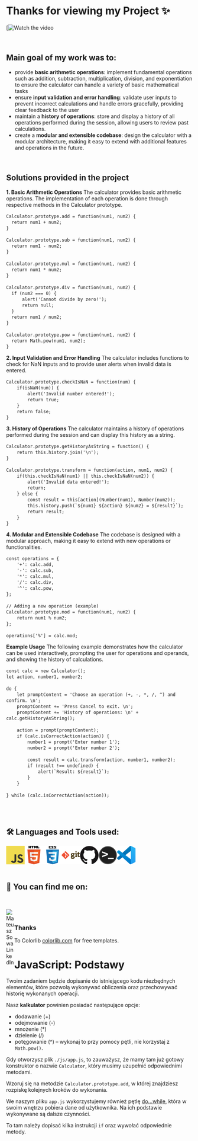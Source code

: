 # Thanks for viewing my Project ✨

[![Watch the video]([path/to/your/video.mov](https://github.com/KatarzynaDworak/JS-AdvancedCalculator/blob/master/calculator_video.mov))

<br />

## Main goal of my work was to:
- provide **basic arithmetic operations**: implement fundamental operations such as addition, subtraction, multiplication, division, and exponentiation to ensure the calculator can handle a variety of basic mathematical tasks
- ensure **input validation and error handling**: validate user inputs to prevent incorrect calculations and handle errors gracefully, providing clear feedback to the user
- maintain a **history of operations**: store and display a history of all operations performed during the session, allowing users to review past calculations.
- create a **modular and extensible codebase**: design the calculator with a modular architecture, making it easy to extend with additional features and operations in the future.
<br />

## Solutions provided in the project
**1. Basic Arithmetic Operations**
The calculator provides basic arithmetic operations. The implementation of each operation is done through respective methods in the Calculator prototype.

    Calculator.prototype.add = function(num1, num2) {
      return num1 + num2; 
    }

    Calculator.prototype.sub = function(num1, num2) {
      return num1 - num2; 
    }

    Calculator.prototype.mul = function(num1, num2) {
      return num1 * num2; 
    }

    Calculator.prototype.div = function(num1, num2) {
      if (num2 === 0) {
          alert('Cannot divide by zero!');
          return null;
      }
      return num1 / num2; 
    }

    Calculator.prototype.pow = function(num1, num2) {
      return Math.pow(num1, num2);
    }
**2. Input Validation and Error Handling**
The calculator includes functions to check for NaN inputs and to provide user alerts when invalid data is entered.

    Calculator.prototype.checkIsNaN = function(num) {
        if(isNaN(num)) {
            alert('Invalid number entered!');
            return true;
        }
        return false;
    }
**3. History of Operations**
The calculator maintains a history of operations performed during the session and can display this history as a string.

    Calculator.prototype.getHistoryAsString = function() {
        return this.history.join('\n');
    }
    
    Calculator.prototype.transform = function(action, num1, num2) {
        if(this.checkIsNaN(num1) || this.checkIsNaN(num2)) {
            alert('Invalid data entered!');
            return;
        } else {
            const result = this[action](Number(num1), Number(num2));
            this.history.push(`${num1} ${action} ${num2} = ${result}`);
            return result;
        }
    }
**4. Modular and Extensible Codebase**
The codebase is designed with a modular approach, making it easy to extend with new operations or functionalities.

    const operations = {
        '+': calc.add,
        '-': calc.sub,
        '*': calc.mul,
        '/': calc.div,
        '^': calc.pow,
    };
    
    // Adding a new operation (example)
    Calculator.prototype.mod = function(num1, num2) {
        return num1 % num2;
    };
    
    operations['%'] = calc.mod;

**Example Usage**
The following example demonstrates how the calculator can be used interactively, prompting the user for operations and operands, and showing the history of calculations.

    const calc = new Calculator();
    let action, number1, number2;
    
    do {
        let promptContent = 'Choose an operation (+, -, *, /, ^) and confirm. \n';
        promptContent += 'Press Cancel to exit. \n';
        promptContent += 'History of operations: \n' + calc.getHistoryAsString();
    
        action = prompt(promptContent);
        if (calc.isCorrectAction(action)) {
            number1 = prompt('Enter number 1');
            number2 = prompt('Enter number 2');
    
            const result = calc.transform(action, number1, number2);
            if (result !== undefined) {
                alert(`Result: ${result}`);
            }
        }
    
    } while (calc.isCorrectAction(action));
<br />
<br />

## 🛠️ Languages and Tools used: 

<img align="left" alt="JavaScript" width="50px" src="https://raw.githubusercontent.com/github/explore/379d8d145b878a5b7a1c2a5b5800b1d82d5c8c8f/topics/javascript/javascript.png" />

<img align="left" alt="HTML5" width="50px" src="https://raw.githubusercontent.com/github/explore/80688e429a7d4ef2fca1e82350fe8e3517d3494d/topics/html/html.png" />

<img align="left" alt="CSS3" width="50px" src="https://raw.githubusercontent.com/github/explore/80688e429a7d4ef2fca1e82350fe8e3517d3494d/topics/css/css.png" />

<img align="left" alt="Git" width="50px" src="https://raw.githubusercontent.com/github/explore/80688e429a7d4ef2fca1e82350fe8e3517d3494d/topics/git/git.png" />

<img align="left" alt="GitHub" width="50px" src="https://raw.githubusercontent.com/github/explore/78df643247d429f6cc873026c0622819ad797942/topics/github/github.png" />

<img align="left" alt="Terminal" width="50px" src="https://raw.githubusercontent.com/github/explore/80688e429a7d4ef2fca1e82350fe8e3517d3494d/topics/terminal/terminal.png" />

<img align="left" alt="Visual Studio Code" width="50px" src="https://raw.githubusercontent.com/github/explore/80688e429a7d4ef2fca1e82350fe8e3517d3494d/topics/visual-studio-code/visual-studio-code.png" />

<br />
<br />
<br />
<br />

## :blue_heart:  You can find me on:
<br/>

[<img align="left" alt="Mateusz Sowa LinkedIn" width="22px" src="https://cdn.jsdelivr.net/npm/simple-icons@v3/icons/linkedin.svg" />](https://www.linkedin.com/in/katarzynadworakk/)

 
<br />

### Thanks
To Colorlib [colorlib.com](https://colorlib.com) for free templates.

# JavaScript: Podstawy

Twoim zadaniem będzie dopisanie do istniejącego kodu niezbędnych elementów, które pozwolą wykonywać obliczenia oraz przechowywać historię wykonanych operacji.

Nasz **kalkulator** powinien posiadać następujące opcje:

* dodawanie (+)
* odejmowanie (-)
* mnożenie (*)
* dzielenie (/)
* potęgowanie (^) – wykonaj to przy pomocy pętli, nie korzystaj z `Math.pow()`.

Gdy otworzysz plik `./js/app.js`, to zauważysz, że mamy tam już gotowy konstruktor o nazwie `Calculator`, który musimy uzupełnić odpowiednimi metodami.

Wzoruj się na metodzie `Calculator.prototype.add`, w której znajdziesz rozpiskę kolejnych kroków do wykonania.

We naszym pliku `app.js` wykorzystujemy również pętlę [do...while](https://developer.mozilla.org/pl/docs/Web/JavaScript/Referencje/Polecenia/do...while), która w swoim wnętrzu pobiera dane od użytkownika. Na ich podstawie wykonywane są dalsze czynności. 

To tam należy dopisać kilka instrukcji `if` oraz wywołać odpowiednie metody.
